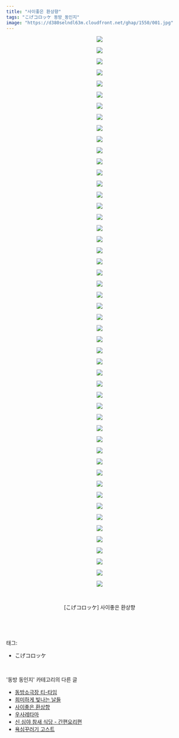 ```yaml
---
title: "사이좋은 환상향"
tags: "こげコロッケ 동방_동인지"
image: "https://d380selndl63m.cloudfront.net/ghap/1550/001.jpg"
---
```

<div class="article">
<p style="text-align: center; clear: none; float: none;"><img src="{{ site.imgserver5 }}/ghap/1550/001.jpg"/></p>
<p style="text-align: center; clear: none; float: none;"><img src="{{ site.imgserver5 }}/ghap/1550/002.jpg"/></p>
<p style="text-align: center; clear: none; float: none;"><img src="{{ site.imgserver5 }}/ghap/1550/003.jpg"/></p>
<p style="text-align: center; clear: none; float: none;"><img src="{{ site.imgserver5 }}/ghap/1550/004.jpg"/></p>
<p style="text-align: center; clear: none; float: none;"><img src="{{ site.imgserver5 }}/ghap/1550/005.jpg"/></p>
<p style="text-align: center; clear: none; float: none;"><img src="{{ site.imgserver5 }}/ghap/1550/006.jpg"/></p>
<p style="text-align: center; clear: none; float: none;"><img src="{{ site.imgserver5 }}/ghap/1550/007.jpg"/></p>
<p style="text-align: center; clear: none; float: none;"><img src="{{ site.imgserver5 }}/ghap/1550/008.jpg"/></p>
<p style="text-align: center; clear: none; float: none;"><img src="{{ site.imgserver5 }}/ghap/1550/009.jpg"/></p>
<p style="text-align: center; clear: none; float: none;"><img src="{{ site.imgserver5 }}/ghap/1550/010.jpg"/></p>
<p style="text-align: center; clear: none; float: none;"><img src="{{ site.imgserver5 }}/ghap/1550/011.jpg"/></p>
<p style="text-align: center; clear: none; float: none;"><img src="{{ site.imgserver5 }}/ghap/1550/012.jpg"/></p>
<p style="text-align: center; clear: none; float: none;"><img src="{{ site.imgserver5 }}/ghap/1550/013.jpg"/></p>
<p style="text-align: center; clear: none; float: none;"><img src="{{ site.imgserver5 }}/ghap/1550/014.jpg"/></p>
<p style="text-align: center; clear: none; float: none;"><img src="{{ site.imgserver5 }}/ghap/1550/015.jpg"/></p>
<p style="text-align: center; clear: none; float: none;"><img src="{{ site.imgserver5 }}/ghap/1550/016.jpg"/></p>
<p style="text-align: center; clear: none; float: none;"><img src="{{ site.imgserver5 }}/ghap/1550/017.jpg"/></p>
<p style="text-align: center; clear: none; float: none;"><img src="{{ site.imgserver5 }}/ghap/1550/018.jpg"/></p>
<p style="text-align: center; clear: none; float: none;"><img src="{{ site.imgserver5 }}/ghap/1550/019.jpg"/></p>
<p style="text-align: center; clear: none; float: none;"><img src="{{ site.imgserver5 }}/ghap/1550/020.jpg"/></p>
<p style="text-align: center; clear: none; float: none;"><img src="{{ site.imgserver5 }}/ghap/1550/021.jpg"/></p>
<p style="text-align: center; clear: none; float: none;"><img src="{{ site.imgserver5 }}/ghap/1550/022.jpg"/></p>
<p style="text-align: center; clear: none; float: none;"><img src="{{ site.imgserver5 }}/ghap/1550/023.jpg"/></p>
<p style="text-align: center; clear: none; float: none;"><img src="{{ site.imgserver5 }}/ghap/1550/024.jpg"/></p>
<p style="text-align: center; clear: none; float: none;"><img src="{{ site.imgserver5 }}/ghap/1550/025.jpg"/></p>
<p style="text-align: center; clear: none; float: none;"><img src="{{ site.imgserver5 }}/ghap/1550/026.jpg"/></p>
<p style="text-align: center; clear: none; float: none;"><img src="{{ site.imgserver5 }}/ghap/1550/027.jpg"/></p>
<p style="text-align: center; clear: none; float: none;"><img src="{{ site.imgserver5 }}/ghap/1550/028.jpg"/></p>
<p style="text-align: center; clear: none; float: none;"><img src="{{ site.imgserver5 }}/ghap/1550/029.jpg"/></p>
<p style="text-align: center; clear: none; float: none;"><img src="{{ site.imgserver5 }}/ghap/1550/030.jpg"/></p>
<p style="text-align: center; clear: none; float: none;"><img src="{{ site.imgserver5 }}/ghap/1550/031.jpg"/></p>
<p style="text-align: center; clear: none; float: none;"><img src="{{ site.imgserver5 }}/ghap/1550/032.jpg"/></p>
<p style="text-align: center; clear: none; float: none;"><img src="{{ site.imgserver5 }}/ghap/1550/033.jpg"/></p>
<p style="text-align: center; clear: none; float: none;"><img src="{{ site.imgserver5 }}/ghap/1550/034.jpg"/></p>
<p style="text-align: center; clear: none; float: none;"><img src="{{ site.imgserver5 }}/ghap/1550/035.jpg"/></p>
<p style="text-align: center; clear: none; float: none;"><img src="{{ site.imgserver5 }}/ghap/1550/036.jpg"/></p>
<p style="text-align: center; clear: none; float: none;"><img src="{{ site.imgserver5 }}/ghap/1550/037.jpg"/></p>
<p style="text-align: center; clear: none; float: none;"><img src="{{ site.imgserver5 }}/ghap/1550/038.jpg"/></p>
<p style="text-align: center; clear: none; float: none;"><img src="{{ site.imgserver5 }}/ghap/1550/039.jpg"/></p>
<p style="text-align: center; clear: none; float: none;"><img src="{{ site.imgserver5 }}/ghap/1550/040.jpg"/></p>
<p style="text-align: center; clear: none; float: none;"><img src="{{ site.imgserver5 }}/ghap/1550/041.jpg"/></p>
<p style="text-align: center; clear: none; float: none;"><img src="{{ site.imgserver5 }}/ghap/1550/042.jpg"/></p>
<p style="text-align: center; clear: none; float: none;"><img src="{{ site.imgserver5 }}/ghap/1550/043.jpg"/></p>
<p style="text-align: center; clear: none; float: none;"><img src="{{ site.imgserver5 }}/ghap/1550/044.jpg"/></p>
<p style="text-align: center; clear: none; float: none;"><img src="{{ site.imgserver5 }}/ghap/1550/045.jpg"/></p>
<p style="text-align: center; clear: none; float: none;"><img src="{{ site.imgserver5 }}/ghap/1550/046.jpg"/></p>
<p style="text-align: center; clear: none; float: none;"><img src="{{ site.imgserver5 }}/ghap/1550/047.jpg"/></p>
<p style="text-align: center; clear: none; float: none;"><img src="{{ site.imgserver5 }}/ghap/1550/048.jpg"/></p>
<p style="text-align: center; clear: none; float: none;"><img src="{{ site.imgserver5 }}/ghap/1550/049.jpg"/></p>
<p style="text-align: center; clear: none; float: none;"><img src="{{ site.imgserver5 }}/ghap/1550/050.jpg"/></p>
<p style="text-align: center; clear: none; float: none;"><br/></p>
<p style="text-align: center; clear: none; float: none;">[こげコロッケ] 사이좋은 환상향</p>
<p><br/></p>
</div><br/>
<div class="tagTrail">
<p>태그: </p>
<ul>
<li>こげコロッケ</li>
</ul>
</div><br/>
<div class="another">
<p>'동방 동인지' 카테고리의 다른 글</p>
<ul>
<li><a href="/ghap_1552">동방소극장 티-타임</a></li>
<li><a href="/ghap_1551">희미하게 빛나는 날들</a></li>
<li><a href="/ghap_1550">사이좋은 환상향</a></li>
<li><a href="/ghap_1549">우사레타마</a></li>
<li><a href="/ghap_1548">신 심야 참새 식당 - 간편요리편</a></li>
<li><a href="/ghap_1547">욕심꾸러기 고스트</a></li>
</ul>
</div><br/>
<div class="cb_module cb_fluid">
<div class="cb_wrt cb_profile">
</div><!-- commentList close -->
</div><br/>
